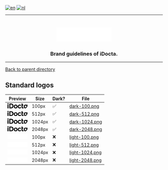 [![en](https://img.shields.io/badge/lang-en-red.svg)](https://github.com/iDocta/brand-guide/blob/main/logo/standard/README.md)
[![nl](https://img.shields.io/badge/lang-nl-green.svg)](https://github.com/iDocta/brand-guide/blob/main/logo/standard/README.nl.md)

---

<h1 align="center">
    <a href="https://www.idocta.be"><img src="https://raw.githubusercontent.com/iDocta/brand-guide/main/logo/source/light.svg" width="175px" alt="iDocta"></a>
</h1>
 
<h3 align="center">Brand guidelines of iDocta.</h3>

---

[Back to parent directory](https://github.com/iDocta/brand-guide/logo)

## Standard logos

| Preview                                                                                                              | Size   | Dark? | File                                                                                           |
| -------------------------------------------------------------------------------------------------------------------- | ------ | ----- | ---------------------------------------------------------------------------------------------- |
| <img src='https://github.com/iDocta/brand-guide/blob/main/logo/standard/dark-100.png?raw=true' width='64' alt=''/>   | 100px  | ✅     | [dark-100.png](https://github.com/iDocta/brand-guide/blob/main/logo/standard/dark-100.png)     |
| <img src='https://github.com/iDocta/brand-guide/blob/main/logo/standard/dark-512.png?raw=true' width='64' alt=''/>   | 512px  | ✅     | [dark-512.png](https://github.com/iDocta/brand-guide/blob/main/logo/standard/dark-512.png)     |
| <img src='https://github.com/iDocta/brand-guide/blob/main/logo/standard/dark-1024.png?raw=true' width='64' alt=''/>  | 1024px | ✅     | [dark-1024.png](https://github.com/iDocta/brand-guide/blob/main/logo/standard/dark-1024.png)   |
| <img src='https://github.com/iDocta/brand-guide/blob/main/logo/standard/dark-2048.png?raw=true' width='64' alt=''/>  | 2048px | ✅     | [dark-2048.png](https://github.com/iDocta/brand-guide/blob/main/logo/standard/dark-2048.png)   |
| <img src='https://github.com/iDocta/brand-guide/blob/main/logo/standard/light-100.png?raw=true' width='64' alt=''/>  | 100px  | ❌     | [light-100.png](https://github.com/iDocta/brand-guide/blob/main/logo/standard/light-100.png)   |
| <img src='https://github.com/iDocta/brand-guide/blob/main/logo/standard/light-512.png?raw=true' width='64' alt=''/>  | 512px  | ❌     | [light-512.png](https://github.com/iDocta/brand-guide/blob/main/logo/standard/light-512.png)   |
| <img src='https://github.com/iDocta/brand-guide/blob/main/logo/standard/light-1024.png?raw=true' width='64' alt=''/> | 1024px | ❌     | [light-1024.png](https://github.com/iDocta/brand-guide/blob/main/logo/standard/light-1024.png) |
| <img src='https://github.com/iDocta/brand-guide/blob/main/logo/standard/light-2048.png?raw=true' width='64' alt=''/> | 2048px | ❌     | [light-2048.png](https://github.com/iDocta/brand-guide/blob/main/logo/standard/light-2048.png) |